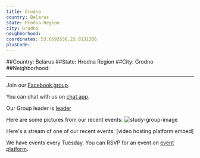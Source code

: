 ```yaml
---
title: Grodno
country: Belarus
state: Hrodna Region
city: Grodno
neighborhood: 
coordinates: 53.6693538,23.8131306
plusCode:
---
```


##Country: Belarus
##State: Hrodna Region
##City: Grodno
##Neighborhood: 
*****
Join our [Facebook group](https://www.facebook.com/groups/freecodecamp.grodno).

You can chat with us on [chat app]().

Our Group leader is [leader]()

Here are some pictures from our recent events:
![study-group-image]()

Here's a stream of one of our recent events:
[video hosting platform embed]

We have events every Tuesday. You can RSVP for an event on [event platform]().
